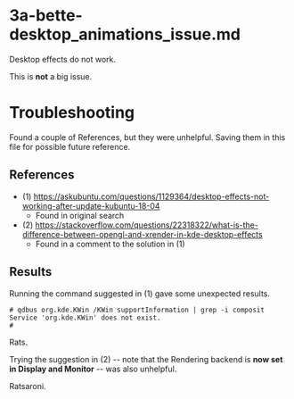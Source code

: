 
# 3a-bette-desktop_animations_issue.md

Desktop effects do not work.

This is **not** a big issue.

# Troubleshooting

Found a couple of References, but they were unhelpful.
Saving them in this file for possible future reference.

## References

- (1) https://askubuntu.com/questions/1129364/desktop-effects-not-working-after-update-kubuntu-18-04
  - Found in original search
- (2) https://stackoverflow.com/questions/22318322/what-is-the-difference-between-opengl-and-xrender-in-kde-desktop-effects
  - Found in a comment to the solution in (1)

## Results

Running the command suggested in (1) gave some unexpected results.

```
# qdbus org.kde.KWin /KWin supportInformation | grep -i composit
Service 'org.kde.KWin' does not exist.
#
```

Rats.

Trying the suggestion in (2) -- note that the Rendering backend is **now set in Display and Monitor** -- was also unhelpful.

Ratsaroni.

